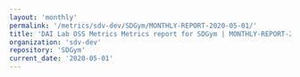 ```yaml
---
layout: 'monthly'
permalink: '/metrics/sdv-dev/SDGym/MONTHLY-REPORT-2020-05-01/'
title: 'DAI Lab OSS Metrics Metrics report for SDGym | MONTHLY-REPORT-2020-05-01'
organization: 'sdv-dev'
repository: 'SDGym'
current_date: '2020-05-01'
---
```

